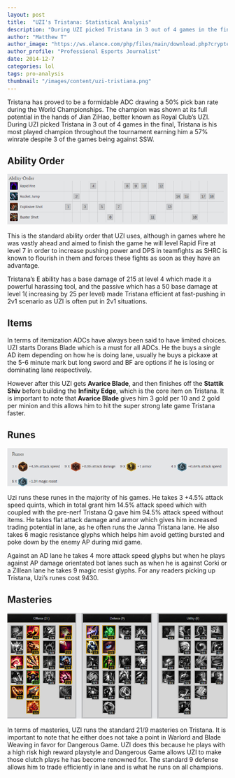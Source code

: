 ```yaml
---
layout: post
title:  "UZI's Tristana: Statistical Analysis"
description: "During UZI picked Tristana in 3 out of 4 games in the final, Tristana is his most played champion throughout the tournament earning him a 57% winrate despite 3 of the games being against SSW."
author: "Matthew T"
author_image: "https://ws.elance.com/php/files/main/download.php?crypted=Y3R4JTNEcHJvZmlsZV9pbWFnZSUyNmZpZCUzRDEyNzA3NDgyNCUyNnJpZCUzRC0xJTI2cGlkJTNENzk5Mzc0MSUyNnQlM0Qx"
author_profile: "Professional Esports Journalist"
date: 2014-12-7
categories: lol
tags: pro-analysis
thumbnail: "/images/content/uzi-tristiana.png"
---
```


Tristana has proved to be a formidable ADC drawing a 50% pick ban rate during the World Championships. The champion was shown at its full potential in the hands of Jian ZiHao, better known as Royal Club’s UZI. During UZI picked Tristana in 3 out of 4 games in the final, Tristana is his most played champion throughout the tournament earning him a 57% winrate despite 3 of the games being against SSW. 

## Ability Order

![Uzi's Tristiana ability order](/images/content/uzi-tristiana-ability-order.png)
 
This is the standard ability order that UZI uses, although in games where he was vastly ahead and aimed to finish the game he will level Rapid Fire at level 7 in order to increase pushing power and DPS in teamfights as SHRC is known to flourish in them and forces these fights as soon as they have an advantage.

Tristana’s E ability has a base damage of 215 at level 4 which made it a powerful harassing tool, and the passive which has a 50 base damage at level 1( increasing by 25 per level) made Tristana efficient at fast-pushing in 2v1 scenario as UZI is often put in 2v1 situations.

## Items

In terms of itemization ADCs have always been said to have limited choices. UZI starts Dorans Blade which is a must for all ADCs. He the buys a single AD item depending on how he is doing lane, usually he buys a pickaxe at the 5-6 minute mark but  long sword and BF are options if he is losing or dominating lane respectively. 

However after this UZI gets <b>Avarice Blade</b>, and then finishes off the <b>Stattik Shiv</b> before building the <b>Infinity Edge</b>, which is the core item on Tristana. It is important to note that <b>Avarice Blade</b> gives him 3 gold per 10 and 2 gold per minion and this allows him to hit the super strong late game Tristana faster. 

## Runes
  
![Uzi's Tristiana runes](/images/content/uzi-tristiana-runes.png)

Uzi runs these runes in the majority of his games.  He takes 3 +4.5% attack speed quints, which in total grant him 14.5% attack speed which with coupled with the pre-nerf Tristana Q gave him 94.5% attack speed without items. He takes flat attack damage and armor which gives him increased trading potential in lane, as he often runs the Janna Tristana lane. He also takes 6 magic resistance glyphs which helps him avoid getting bursted and poke down by the enemy AP during mid game. 

Against an AD lane he takes 4 more attack speed glyphs but when he plays against AP damage orientated bot lanes such as when he is against Corki or a ZIllean lane he takes 9 magic resist glyphs. For any readers picking up Tristana, Uzi’s runes cost 9430.

## Masteries

![Uzi's Tristiana masteries](/images/content/uzi-tristiana.png)
 
In terms of masteries, UZI runs the standard 21/9 masteries on Tristana. It is important to note that he either does not take a point in Warlord and Blade Weaving in favor for Dangerous Game.  UZI does this because he plays with a high risk high reward playstyle and Dangerous Game allows UZI to make those clutch plays he has become renowned for. The standard 9 defense allows him to trade efficiently in lane and is what he runs on all champions.
